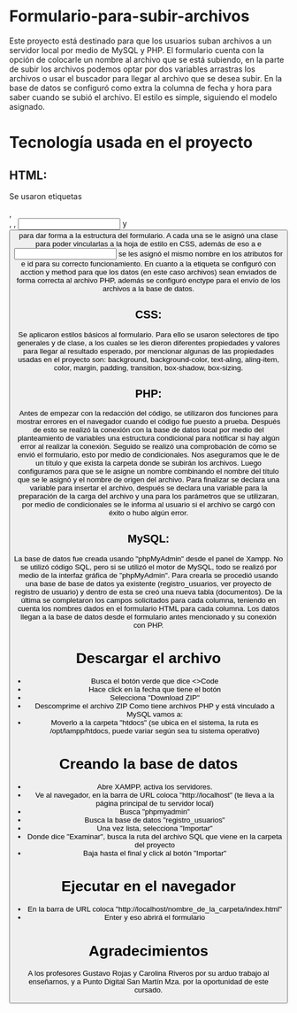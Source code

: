# Formulario-para-subir-archivos
Este proyecto está  destinado para que los usuarios suban archivos a un servidor local por medio de MySQL y PHP. El formulario cuenta con la opción de colocarle un nombre al archivo que se está subiendo, en la parte de subir los archivos podemos optar por dos variables arrastras los archivos o usar el buscador para llegar al archivo que se desea subir. En la base de datos se configuró como extra la columna de fecha y hora para saber cuando se subió el archivo. El estilo es simple, siguiendo el modelo asignado.

# Tecnología usada en el proyecto
## HTML:
Se usaron etiquetas <div>, <form>, <label>, <input> y <button> para dar forma a la estructura del formulario. A cada una se le asignó una clase para poder vincularlas a la hoja de estilo en CSS, además de eso a <label> e <input> se les asignó el mismo nombre en los atributos for e id  para su correcto funcionamiento. En cuanto a la etiqueta <form> se configuró con acction y method para que los datos (en este caso archivos)  sean enviados de forma correcta al archivo PHP, además se configuró enctype para el envío de los archivos a la base de datos.

## CSS:
Se aplicaron estilos básicos al formulario. Para ello se usaron selectores de tipo generales y de clase, a los cuales se les dieron diferentes propiedades y valores para llegar al resultado esperado, por mencionar algunas de las propiedades usadas en el proyecto son: background, background-color, text-aling, aling-item, color, margin, padding, transition, box-shadow, box-sizing.

## PHP:
Antes de empezar con la redacción del código, se utilizaron dos funciones para mostrar errores en el navegador cuando el código fue puesto a prueba. Después de esto se realizó la conexión con la base de datos local por medio del planteamiento de variables una estructura condicional para notificar si hay algún error al realizar la conexión. Seguido se realizó una comprobación de cómo se envió el formulario, esto por medio de condicionales. Nos aseguramos que le de un título y que exista la carpeta donde se subirán los archivos. Luego configuramos para que se le asigne un nombre combinando el nombre del título que se le asignó y el nombre de origen del archivo. Para finalizar se declara una variable para insertar el archivo, después se declara una variable para la preparación de la carga del archivo y una para los parámetros que se utilizaran, por medio de condicionales se le informa al usuario si el archivo se cargó con éxito o hubo algún error.

## MySQL:
La base de datos fue creada usando "phpMyAdmin" desde el panel de Xampp. No se utilizó código SQL, pero si se utilizó el motor de MySQL, todo se realizó por medio de la interfaz gráfica de "phpMyAdmin".
Para crearla se procedió usando una base de base de datos ya existente (registro_usuarios, ver proyecto de registro de usuario) y dentro de esta se creó una nueva tabla (documentos). De la última se completaron los campos solicitados para cada columna, teniendo en cuenta los nombres dados en el formulario HTML para cada columna. Los datos llegan a la base de datos desde el formulario antes mencionado y su conexión con PHP.

# Descargar el archivo

- Busca el botón verde que dice <>Code
- Hace click en la fecha que tiene el botón
- Selecciona "Download ZIP"
- Descomprime el archivo ZIP
  Como tiene archivos PHP y está vinculado a MySQL vamos a:
- Moverlo a la carpeta "htdocs" (se ubica en el sistema, la ruta es /opt/lampp/htdocs, puede variar según sea tu sistema operativo)

# Creando la base de datos
- Abre XAMPP, activa los servidores.
- Ve al navegador, en la barra de URL coloca "http://localhost" (te lleva a la página principal de tu servidor local)
- Busca "phpmyadmin"
- Busca la base de datos "registro_usuarios"
- Una vez lista, selecciona "Importar"
- Donde dice "Examinar", busca la ruta del archivo SQL que viene en la carpeta del proyecto
- Baja hasta el final y click al botón "Importar"

# Ejecutar en el navegador
- En la barra de URL coloca "http://localhost/nombre_de_la_carpeta/index.html"
- Enter y eso abrirá el formulario

# Agradecimientos
A los profesores Gustavo Rojas y Carolina Riveros por su arduo trabajo al enseñarnos, y a Punto Digital San Martín Mza. por la oportunidad de este cursado.
